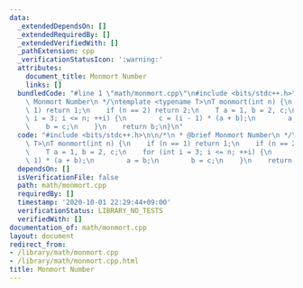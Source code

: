 ```yaml
---
data:
  _extendedDependsOn: []
  _extendedRequiredBy: []
  _extendedVerifiedWith: []
  _pathExtension: cpp
  _verificationStatusIcon: ':warning:'
  attributes:
    document_title: Monmort Number
    links: []
  bundledCode: "#line 1 \"math/monmort.cpp\"\n#include <bits/stdc++.h>\n\n/*\n * @brief\
    \ Monmort Number\n */\ntemplate <typename T>\nT monmort(int n) {\n    if (n ==\
    \ 1) return 1;\n    if (n == 2) return 2;\n    T a = 1, b = 2, c;\n    for (int\
    \ i = 3; i <= n; ++i) {\n        c = (i - 1) * (a + b);\n        a = b;\n    \
    \    b = c;\n    }\n    return b;\n}\n"
  code: "#include <bits/stdc++.h>\n\n/*\n * @brief Monmort Number\n */\ntemplate <typename\
    \ T>\nT monmort(int n) {\n    if (n == 1) return 1;\n    if (n == 2) return 2;\n\
    \    T a = 1, b = 2, c;\n    for (int i = 3; i <= n; ++i) {\n        c = (i -\
    \ 1) * (a + b);\n        a = b;\n        b = c;\n    }\n    return b;\n}"
  dependsOn: []
  isVerificationFile: false
  path: math/monmort.cpp
  requiredBy: []
  timestamp: '2020-10-01 22:29:44+09:00'
  verificationStatus: LIBRARY_NO_TESTS
  verifiedWith: []
documentation_of: math/monmort.cpp
layout: document
redirect_from:
- /library/math/monmort.cpp
- /library/math/monmort.cpp.html
title: Monmort Number
---
```

